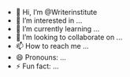 - 👋 Hi, I’m @Writerinstitute
- 👀 I’m interested in ...
- 🌱 I’m currently learning ...
- 💞️ I’m looking to collaborate on ...
- 📫 How to reach me ...
- 😄 Pronouns: ...
- ⚡ Fun fact: ...

<!---
Writerinstitute/Writerinstitute is a ✨ special ✨ repository because its `README.md` (this file) appears on your GitHub profile.
You can click the Preview link to take a look at your changes.
--->
